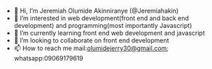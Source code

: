 - 👋 Hi, I’m Jeremiah Olumide Akinniranye (@Jeremiahakin)
- 👀 I’m interested in web development(front end and back end development) and programming(most importantly Javascript)
- 🌱 I’m currently learning front end web development and javascript
- 💞️ I’m looking to collaborate on front end development
- 📫 How to reach me mail:olumidejerry30@gmail.com; whatsapp:09069179619

<!---
Jeremiahakin/Jeremiahakin is a ✨ special ✨ repository because its `README.md` (this file) appears on your GitHub profile.
You can click the Preview link to take a look at your changes.
--->
